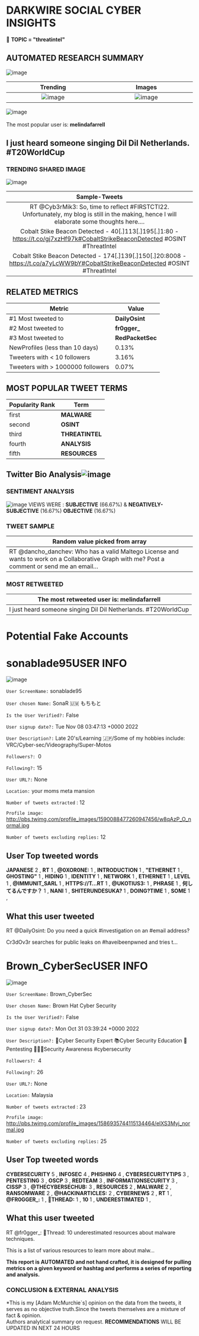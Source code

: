 # DARKWIRE SOCIAL CYBER INSIGHTS 
&#x1F34E; **TOPIC = "threatintel"**

## AUTOMATED RESEARCH SUMMARY
  ![image](darkLogo.png)   

|  Trending  |   Images | 
:-------------------------:|:-------------------------:
|  ![image](assets/threatintel/imageFile1.jpg)     <img width=200/> | ![image](assets/threatintel/imageFile2.jpg) <img width=200/> |   
 
 
![image](assets/threatintel/TWEETS.png)
<br></br>
The most popular user is: **melindafarrell**  
 

## I just heard someone singing Dil Dil Netherlands. #T20WorldCup 

  




### TRENDING SHARED IMAGE

![image](assets/threatintel/twitterPostedImage.png)



|                **Sample-Tweets**        |
| :-------------: |
| RT @Cyb3rMik3: So, time to reflect #FIRSTCTI22. Unfortunately, my blog is still in the making, hence I will elaborate some thoughts here.… |
| Cobalt Stike Beacon Detected - 40[.]113[.]195[.]1:80 - https://t.co/gj7xzHf97k#CobaltStrikeBeaconDetected #OSINT #ThreatIntel |
| Cobalt Stike Beacon Detected - 174[.]139[.]150[.]20:8008 - https://t.co/a7yLcWW9bY#CobaltStrikeBeaconDetected #OSINT #ThreatIntel |

## RELATED METRICS<br>
| Metric | Value |
| ------------- | ------------- |
| #1 Most tweeted to  | **DailyOsint** |
| #2 Most tweeted to  | **fr0gger_** |
| #3 Most tweeted to  | **RedPacketSec** |
| NewProfiles (less than 10 days) | 0.13%  |
| Tweeters with < 10 followers  | 3.16%|
| Tweeters with > 1000000 followers  | 0.07%  |



## MOST POPULAR TWEET TERMS 


| Popularity Rank  | Term |
| ------------- | ------------- |
| first  | **MALWARE**  |
| second  | **OSINT**  |
| third  | **THREATINTEL** |
| fourth  | **ANALYSIS**  |
| fifth  | **RESOURCES**  |


## Twitter Bio Analysis![image](assets/threatintel/BIO.png)
### SENTIMENT ANALYSIS
![image](assets/threatintel/sentiment.png)
VIEWS WERE : **SUBJECTIVE**  (66.67%) & **NEGATIVELY-SUBJECTIVE** (16.67%) **OBJECTIVE** (16.67%)

### TWEET SAMPLE 
| Random value picked from array |
| ------------- |
|RT @dancho_danchev: Who has a valid Maltego License and wants to work on a Collaborative Graph with me? Post a comment or send me an email… |

### MOST RETWEETED 

| The most retweeted user is: **melindafarrell**  |
| ------------- |
| I just heard someone singing Dil Dil Netherlands. #T20WorldCup |

# Potential Fake Accounts
 
# sonablade95USER INFO
![image](http://pbs.twimg.com/profile_images/1590088477260947456/w8qAzP_O_normal.jpg)
 
`User ScreenName:` sonablade95 
 
`User chosen Name:` SonaR 🇺🇲 もちもと 
 
`Is the User Verified?:` False 
 
`User signup date?:` Tue Nov 08 03:47:13 +0000 2022 
 
`User Description?:` Late 20's/Learning 🇯🇵/Some of my hobbies include: VRC/Cyber-sec/Videography/Super-Motos 
 
`Followers?: `0 
 
`Following?:` 15 
 
`User URL?:` None 
 
`Location:` your moms meta mansion 
 
`Number of tweets extracted`  : 12 
 
`Profile image:` http://pbs.twimg.com/profile_images/1590088477260947456/w8qAzP_O_normal.jpg 
 
`Number of tweets excluding replies:` 12 
 

 

 
## User Top tweeted words 
 
**JAPANESE** 2 , **RT** 1 , **@0XOR0NE:** 1 , **INTRODUCTION** 1 , **"ETHERNET** 1 , **GHOSTING"** 1 , **HIDING** 1 , **IDENTITY** 1 , **NETWORK** 1 , **ETHERNET** 1 , **LEVEL** 1 , **@IMMUNIT_SARL** 1 , **HTTPS://T…RT** 1 , **@UKOTIUS3:** 1 , **PHRASE** 1 , **何してるんですか？** 1 , **NANI** 1 , **SHITERUNDESUKA?** 1 , **DOING?TIME** 1 , **SOME** 1 , 
 
## What this user tweeted
 
RT @DailyOsint: Do you need a quick #investigation on an #email address?

Cr3dOv3r searches for public leaks on #haveibeenpwned and tries t…
 
# Brown_CyberSecUSER INFO
![image](http://pbs.twimg.com/profile_images/1586935744115134464/elXS3Myj_normal.jpg)
 
`User ScreenName:` Brown_CyberSec 
 
`User chosen Name:` Brown Hat Cyber Security 
 
`Is the User Verified?:` False 
 
`User signup date?:` Mon Oct 31 03:39:24 +0000 2022 
 
`User Description?:` 🤖Cyber Security Expert  📚Cyber Security Education 👾Pentesting 👨🏾‍💻Security Awareness #cybersecurity 
 
`Followers?: `4 
 
`Following?:` 26 
 
`User URL?:` None 
 
`Location:` Malaysia 
 
`Number of tweets extracted`  : 23 
 
`Profile image:` http://pbs.twimg.com/profile_images/1586935744115134464/elXS3Myj_normal.jpg 
 
`Number of tweets excluding replies:` 25 
 

 

 
## User Top tweeted words 
 
**CYBERSECURITY** 5 , **INFOSEC** 4 , **PHISHING** 4 , **CYBERSECURITYTIPS** 3 , **PENTESTING** 3 , **OSCP** 3 , **REDTEAM** 3 , **INFORMATIONSECURITY** 3 , **CISSP** 3 , **@THECYBERSECHUB:** 3 , **RESOURCES** 2 , **MALWARE** 2 , **RANSOMWARE** 2 , **@HACKINARTICLES:** 2 , **CYBERNEWS** 2 , **RT** 1 , **@FR0GGER_:** 1 , **🧵THREAD:** 1 , **10** 1 , **UNDERESTIMATED** 1 , 
 
## What this user tweeted
 
RT @fr0gger_: 🧵Thread: 10 underestimated resources about malware techniques. 

This is a list of various resources to learn more about malw…
 

<b> This report is AUTOMATED and not hand crafted, it is designed for pulling metrics on a given keyword or hashtag and performs a series of reporting and analysis.</b>  
### CONCLUSION & EXTERNAL ANALYSIS

*This is my [Adam McMurchie`s] opinion on the data from the tweets, it serves as no objective truth.Since the tweets themselves are a mixture of fact & opinion.<br>
Authors analytical summary on request.
**RECOMMENDATIONS** WILL BE UPDATED IN NEXT  24 HOURS <br>